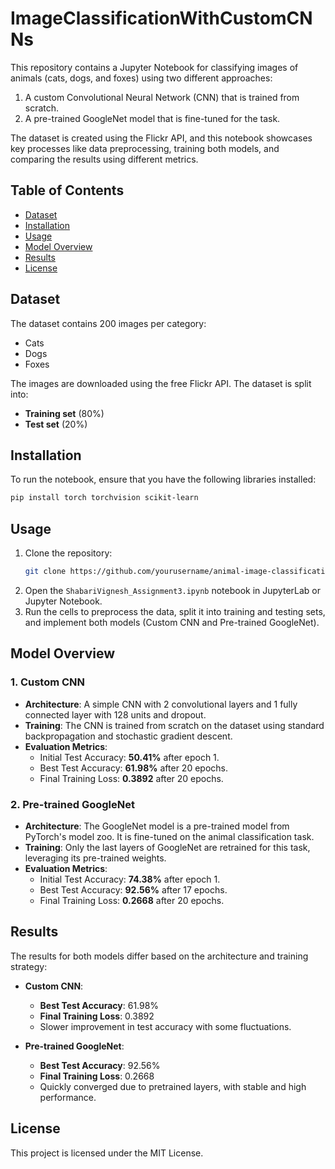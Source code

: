# ImageClassificationWithCustomCNNs

This repository contains a Jupyter Notebook for classifying images of animals (cats, dogs, and foxes) using two different approaches:
1. A custom Convolutional Neural Network (CNN) that is trained from scratch.
2. A pre-trained GoogleNet model that is fine-tuned for the task.

The dataset is created using the Flickr API, and this notebook showcases key processes like data preprocessing, training both models, and comparing the results using different metrics.

## Table of Contents
- [Dataset](#dataset)
- [Installation](#installation)
- [Usage](#usage)
- [Model Overview](#model-overview)
- [Results](#results)
- [License](#license)

## Dataset

The dataset contains 200 images per category: 
- Cats
- Dogs
- Foxes

The images are downloaded using the free Flickr API. The dataset is split into:
- **Training set** (80%)
- **Test set** (20%)

## Installation

To run the notebook, ensure that you have the following libraries installed:

```bash
pip install torch torchvision scikit-learn
```

## Usage

1. Clone the repository:
    ```bash
    git clone https://github.com/yourusername/animal-image-classification.git
    ```
2. Open the `ShabariVignesh_Assignment3.ipynb` notebook in JupyterLab or Jupyter Notebook.
3. Run the cells to preprocess the data, split it into training and testing sets, and implement both models (Custom CNN and Pre-trained GoogleNet).

## Model Overview

### 1. Custom CNN
- **Architecture**: A simple CNN with 2 convolutional layers and 1 fully connected layer with 128 units and dropout.
- **Training**: The CNN is trained from scratch on the dataset using standard backpropagation and stochastic gradient descent.
- **Evaluation Metrics**: 
  - Initial Test Accuracy: **50.41%** after epoch 1.
  - Best Test Accuracy: **61.98%** after 20 epochs.
  - Final Training Loss: **0.3892** after 20 epochs.

### 2. Pre-trained GoogleNet
- **Architecture**: The GoogleNet model is a pre-trained model from PyTorch's model zoo. It is fine-tuned on the animal classification task.
- **Training**: Only the last layers of GoogleNet are retrained for this task, leveraging its pre-trained weights.
- **Evaluation Metrics**:
  - Initial Test Accuracy: **74.38%** after epoch 1.
  - Best Test Accuracy: **92.56%** after 17 epochs.
  - Final Training Loss: **0.2668** after 20 epochs.

## Results

The results for both models differ based on the architecture and training strategy:

- **Custom CNN**:
  - **Best Test Accuracy**: 61.98%
  - **Final Training Loss**: 0.3892
  - Slower improvement in test accuracy with some fluctuations.

- **Pre-trained GoogleNet**:
  - **Best Test Accuracy**: 92.56%
  - **Final Training Loss**: 0.2668
  - Quickly converged due to pretrained layers, with stable and high performance.

## License

This project is licensed under the MIT License.
